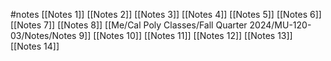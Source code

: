 #notes 
[[Notes 1]]
[[Notes 2]]
[[Notes 3]]
[[Notes 4]]
[[Notes 5]]
[[Notes 6]]
[[Notes 7]]
[[Notes 8]]
[[Me/Cal Poly Classes/Fall Quarter 2024/MU-120-03/Notes/Notes 9]]
[[Notes 10]]
[[Notes 11]]
[[Notes 12]]
[[Notes 13]]
[[Notes 14]]